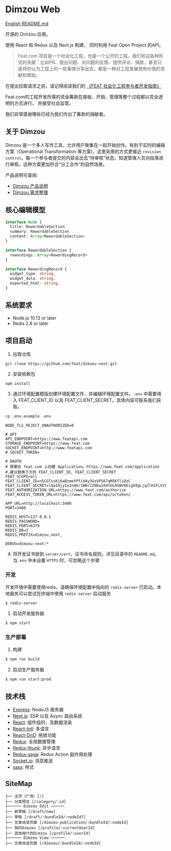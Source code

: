 # Dimzou Web

[English README.md](./README-en.md)

开源的 Dimzou 应用。

使用 React 和 Redux 以及 Next.js 构建， 同时利用 Feat Open Project 的API。

> Feat.com 项目是一个社会化工程，也是一个公开的工程。我们欢迎各种形式的贡献：比如PR、提出问题、对问题的反馈、提供评论、捐款，甚至只是将你认为工程上的一些事情分享出去，都是一种对工程发展很有价值的贡献和帮助。

在提出拉取请求之前，请记得阅读我们的 [《FEAT 社会化工程参与者开发指南》](http://new.featapi.com/category/guides/)

Feat.com的工程开发所需的资金筹款在接收、开销、管理等整个过程都以完全透明的方式进行， 并接受社会监管。 

我们非常感谢哪些已经为我们作出了筹款的捐献者。

## 关于 Dimzou

Dimzou 是一个多人写作工具，允许用户聚集在一起开始创作。有别于实时的编辑方案（Operational Transformation 等方案)，这里采用的方式更接近 `revision control`。每一个参与者提交的内容会出去“待审核”状态，知道管理人员对段落进行审核。这种方案更加符合“分工合作”的自然场景。

产品说明可查阅: 

- [Dimzou 产品说明](https://www.openwriter.com/dimzou-publication/246/269)
- [Dimzou 需求整理](https://www.feat.com/draft/108309/108657)

## 核心编辑模型

```typescript
interface Node {
  title: RewordableSection
  summary: RewordableSection
  content: Array<RewordableSection>
}

interface RewordableSection {
  rewordings: Array<RewordingRecord>
}

interface RewordingRecord {
  widget_type: string,
  widget_data: string,
  exported_html: string, 
}
```

## 系统要求
* Node.js 10.13 or later
* Redis 2.8 or later

## 项目启动

1. 拉取仓库

  ```bash
  git clone https://github.com/feat/dimzou-next.git
  ```

2. 安装依赖包

  ```
  npm install
  ```

3. 通过环境配置模版创建环境配置文件，并编辑环境配置文件。`.env` 中需要填入 FEAT_CLIENT_ID 以及 FEAT_CLIENT_SECRET。具体内容可联系我们获取。

  ```bash
  cp .env.example .env
  ```

  ```
  NODE_TLS_REJECT_UNAUTHORIZED=0

  # API
  API_ENDPOINT=https://www.featapi.com
  STORAGE_ENDPOINT=https://www.feat.com
  SOCKET_ENDPOINT=http://www.featapi.com
  # SOCKET_TOKEN=

  # OAUTH
  # 需要在 feat.com 上创建 Application。https://www.feat.com/application
  # 建议替换下方的 FEAT_CLIENT_ID, FEAT_CLIENT_SECRET
  FEAT_SCOPE=all
  FEAT_CLIENT_ID=n5CGTssKj6aBzmeYPfi94y3GxVPS67qMSKfliQzC
  FEAT_CLIENT_SECRET=lQaIOjyIo2n06r1WNr2Z0Ewzd4YULHSWV0Eigk9gLjqJlH1FLXrBJJfWm2galtcZHyCkcuve2vJdNPI6d2ZpkQM1YmUN2U9QExACXm6Y6dm7kq3163hetamfccWn72KM
  FEAT_AUTHORIZATION_URL=https://www.feat.com/authorize
  FEAT_ACCESS_TOKEN_URL=https://www.feat.com/api/o/token/

  APP_URL=http://localhost:3400
  PORT=3400

  REDIS_HOST=127.0.0.1
  REDIS_PASSWORD=
  REDIS_PORT=6379
  REDIS_DB=3
  REDIS_PREFIX=dimzou_next_

  DEBUG=dimzou-next:*
  ```

4. 将开发证书放到 `server/cert`，证书命名规则，详见目录中的 `README.md`。当`.env` 中未设置 `HTTPS` 时，可忽略这个步骤

### 开发

开发环境中需要使用redis，请确保环境配置中指向的 `redis-server` 已启动。本地服务可以尝试在终端中使用 `redis-server` 启动服务

```bash
$ redis-server
```

1. 启动开发服务器

  ```bash
  $ npm start
  ```

### 生产部署

1. 构建

  ```bash
  $ npm run build
  ```

2. 启动生产服务器

  ```bash
  $ npm run start:prod
  ```

## 技术栈

- [Express](https://expressjs.com/en/api.html): NodeJS 服务器
- [Next.js](https://nextjs.org/): SSR 以及 Async 路由系统
- [React](https://reactjs.org/): 组件组织，及数据渲染
- [React-Intl](https://formatjs.io/docs/react-intl/): 多语言
- [React-DnD](https://react-dnd.github.io/react-dnd/): 拖放功能
- [Redux](https://redux.js.org/): 全局数据管理
- [Redux-thunk](https://github.com/reduxjs/redux-thunk): 异步请求
- [Redux-saga](https://redux-saga.js.org/): Redux Action 副作用处理
- [Socket.io](https://socket.io/): 消息推送
- [sass](https://sass-lang.com/): 样式

## SiteMap

```
├── 主页（广场）[/]
├── 分类预览 [/category/:id]
├────── Dimzou Edit ──────
├── 新草稿 [/draft/new]
├── 草稿 [/draft/:bundleId/:nodeId?]
├── 文章阅读页面 [/dimzou-publication/:bundleId/:nodeId]
├── 我的Dimzou [/profile/:currentUserId]
├── 其他用户的Dimzou [/profile/:userId]
├────── Dimzou View ──────
├── 文章阅读页面 [/dimzou/:bundleId/:nodeId]
```

